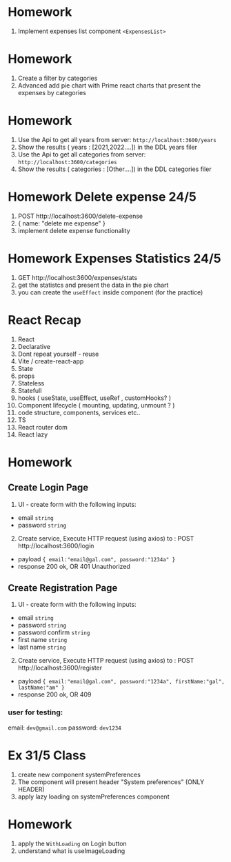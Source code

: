 # Homework

1. Implement expenses list component `<ExpensesList>`

# Homework

1. Create a filter by categories
2. Advanced add pie chart with Prime react charts that present the expenses by categories

# Homework

1. Use the Api to get all years from server: `http://localhost:3600/years`
2. Show the results ( years : [2021,2022....]) in the DDL years filer
3. Use the Api to get all categories from server: `http://localhost:3600/categories`
4. Show the results ( categories : [Other....]) in the DDL categories filer

# Homework Delete expense 24/5

1. POST http://localhost:3600/delete-expense
2. { name: "delete me expense" }
3. implement delete expense functionality

# Homework Expenses Statistics 24/5

1. GET http://localhost:3600/expenses/stats
2. get the statistcs and present the data in the pie chart
3. you can create the `useEffect` inside <Reports/> component (for the practice)

# React Recap

1. React
2. Declarative
3. Dont repeat yourself - reuse
4. Vite / create-react-app
5. State
6. props
7. Stateless
8. Statefull
9. hooks ( useState, useEffect, useRef , customHooks? )
10. Component lifecycle ( mounting, updating, unmount ? )
11. code structure, components, services etc..
12. TS
13. React router dom
14. React lazy

# Homework

## Create Login Page

1. UI - create form with the following inputs:

- email `string`
- password `string`

2. Create service, Execute HTTP request (using axios) to : POST http://localhost:3600/login

- payload `{ email:"email@gal.com", password:"1234a" }`
- response 200 ok, OR 401 Unauthorized

## Create Registration Page

1. UI - create form with the following inputs:

- email `string`
- password `string`
- password confirm `string`
- first name `string`
- last name `string`

2. Create service, Execute HTTP request (using axios) to : POST http://localhost:3600/register

- payload `{ email:"email@gal.com", password:"1234a", firstName:"gal", lastName:"am" }`
- response 200 ok, OR 409

### user for testing:

email: `dev@gmail.com`
password: `dev1234`

# Ex 31/5 Class

1. create new component systemPreferences
2. The component will present header "System preferences" (ONLY HEADER)
3. apply lazy loading on systemPreferences component

# Homework

1. apply the `WithLoading` on Login button 
2. understand what is useImageLoading
